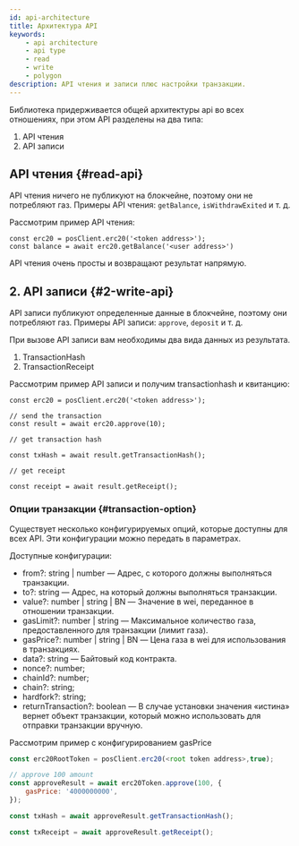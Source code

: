 ```yaml
---
id: api-architecture
title: Архитектура API
keywords:
    - api architecture
    - api type
    - read
    - write
    - polygon
description: API чтения и записи плюс настройки транзакции.
---
```


Библиотека придерживается общей архитектуры api во всех отношениях, при этом API разделены на два типа:

1. API чтения
2. API записи

## API чтения {#read-api}

API чтения ничего не публикуют на блокчейне, поэтому они не потребляют газ. Примеры API чтения: `getBalance`, `isWithdrawExited` и т. д.

Рассмотрим пример API чтения:

```
const erc20 = posClient.erc20('<token address>');
const balance = await erc20.getBalance('<user address>')
```

API чтения очень просты и возвращают результат напрямую.

## 2. API записи {#2-write-api}

API записи публикуют определенные данные в блокчейне, поэтому они потребляют газ. Примеры API записи: `approve`, `deposit` и т. д.

При вызове API записи вам необходимы два вида данных из результата.

1. TransactionHash
2. TransactionReceipt

Рассмотрим пример API записи и получим transactionhash и квитанцию:

```
const erc20 = posClient.erc20('<token address>');

// send the transaction
const result = await erc20.approve(10);

// get transaction hash

const txHash = await result.getTransactionHash();

// get receipt

const receipt = await result.getReceipt();

```

### Опции транзакции {#transaction-option}

Существует несколько конфигурируемых опций, которые доступны для всех API. Эти конфигурации можно передать в параметрах.

Доступные конфигурации:

- from?: string | number — Адрес, с которого должны выполняться транзакции.
- to?: string — Адрес, на который должны выполняться транзакции.
- value?: number | string | BN — Значение в wei, переданное в отношении транзакции.
- gasLimit?: number | string — Максимальное количество газа, предоставленного для транзакции (лимит газа).
- gasPrice?: number | string | BN — Цена газа в wei для использования в транзакциях.
- data?: string — Байтовый код контракта.
- nonce?: number;
- chainId?: number;
- chain?: string;
- hardfork?: string;
- returnTransaction?: boolean — В случае установки значения «истина» вернет объект транзакции, который можно использовать для отправки транзакции вручную.

Рассмотрим пример с конфигурированием gasPrice

```js
const erc20RootToken = posClient.erc20(<root token address>,true);

// approve 100 amount
const approveResult = await erc20Token.approve(100, {
    gasPrice: '4000000000',
});

const txHash = await approveResult.getTransactionHash();

const txReceipt = await approveResult.getReceipt();

```
